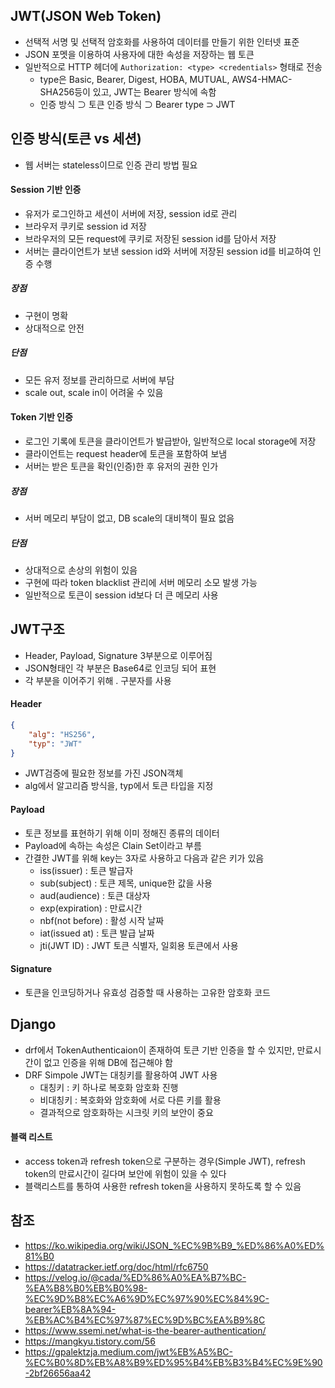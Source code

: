 ## JWT(JSON Web Token)
- 선택적 서명 및 선택적 암호화를 사용하여 데이터를 만들기 위한 인터넷 표준
- JSON 포멧을 이용하여 사용자에 대한 속성을 저장하는 웹 토큰
- 일반적으로 HTTP 헤더에 `Authorization: <type> <credentials>` 형태로 전송
    - type은 Basic, Bearer, Digest, HOBA, MUTUAL, AWS4-HMAC-SHA256등이 있고, JWT는 Bearer 방식에 속함
    - 인증 방식 ⊃ 토큰 인증 방식 ⊃ Bearer type ⊃ JWT

## 인증 방식(토큰 vs 세션)
- 웹 서버는 stateless이므로 인증 관리 방법 필요

#### Session 기반 인증
- 유저가 로그인하고 세션이 서버에 저장, session id로 관리
- 브라우저 쿠키로 session id 저장
- 브라우저의 모든 request에 쿠키로 저장된 session id를 담아서 저장
- 서버는 클라이언트가 보낸 session id와 서버에 저장된 session id를 비교하여 인증 수행

##### 장점
- 구현이 명확
- 상대적으로 안전

##### 단점
- 모든 유저 정보를 관리하므로 서버에 부담
- scale out, scale in이 어려울 수 있음

#### Token 기반 인증
- 로그인 기록에 토큰을 클라이언트가 발급받아, 일반적으로 local storage에 저장
- 클라이언트는 request header에 토큰을 포함하여 보냄
- 서버는 받은 토큰을 확인(인증)한 후 유저의 권한 인가

##### 장점
- 서버 메모리 부담이 없고, DB scale의 대비책이 필요 없음

##### 단점
- 상대적으로 손상의 위험이 있음
- 구현에 따라 token blacklist 관리에 서버 메모리 소모 발생 가능
- 일반적으로 토큰이 session id보다 더 큰 메모리 사용

## JWT구조
- Header, Payload, Signature 3부분으로 이루어짐
- JSON형태인 각 부분은 Base64로 인코딩 되어 표현
- 각 부분을 이어주기 위해 . 구분자를 사용

#### Header
```JSON
{
    "alg": "HS256",
    "typ": "JWT"
}
```

- JWT검증에 필요한 정보를 가진 JSON객체
- alg에서 알고리즘 방식을, typ에서 토큰 타입을 지정

#### Payload
- 토큰 정보를 표현하기 위해 이미 정해진 종류의 데이터
- Payload에 속하는 속성은 Clain Set이라고 부름
- 간결한 JWT를 위해 key는 3자로 사용하고 다음과 같은 키가 있음
    - iss(issuer) : 토큰 발급자
    - sub(subject) : 토큰 제목, unique한 값을 사용
    - aud(audience) : 토큰 대상자
    - exp(expiration) : 만료시간
    - nbf(not before) : 활성 시작 날짜
    - iat(issued at) : 토큰 발급 날짜
    - jti(JWT ID) : JWT 토큰 식별자, 일회용 토큰에서 사용

#### Signature
- 토큰을 인코딩하거나 유효성 검증할 때 사용하는 고유한 암호화 코드

## Django
- drf에서 TokenAuthenticaion이 존재하여 토큰 기반 인증을 할 수 있지만, 만료시간이 없고 인증을 위해 DB에 접근해야 함
- DRF Simpole JWT는 대칭키를 활용하여 JWT 사용
    - 대칭키 : 키 하나로 복호화 암호화 진행
    - 비대칭키 : 복호화와 암호화에 서로 다른 키를 활용
    - 결과적으로 암호화하는 시크릿 키의 보안이 중요

#### 블랙 리스트
- access token과 refresh token으로 구분하는 경우(Simple JWT), refresh token의 만료시간이 길다며 보안에 위험이 있을 수 있다
- 블랙리스트를 통하여 사용한 refresh token을 사용하지 못하도록 할 수 있음


## 참조
- https://ko.wikipedia.org/wiki/JSON_%EC%9B%B9_%ED%86%A0%ED%81%B0
- https://datatracker.ietf.org/doc/html/rfc6750
- https://velog.io/@cada/%ED%86%A0%EA%B7%BC-%EA%B8%B0%EB%B0%98-%EC%9D%B8%EC%A6%9D%EC%97%90%EC%84%9C-bearer%EB%8A%94-%EB%AC%B4%EC%97%87%EC%9D%BC%EA%B9%8C
- https://www.ssemi.net/what-is-the-bearer-authentication/
- https://mangkyu.tistory.com/56
- https://gpalektzja.medium.com/jwt%EB%A5%BC-%EC%B0%8D%EB%A8%B9%ED%95%B4%EB%B3%B4%EC%9E%90-2bf26656aa42